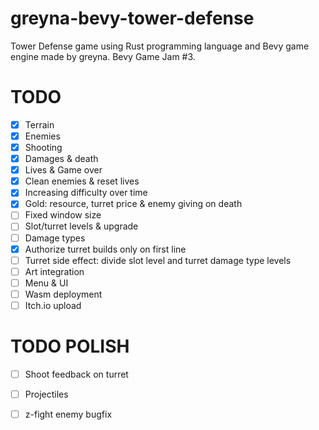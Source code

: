 # greyna-bevy-tower-defense
Tower Defense game using Rust programming language and Bevy game engine made by greyna. Bevy Game Jam #3.

# TODO
- [x] Terrain
- [x] Enemies
- [x] Shooting
- [x] Damages & death
- [x] Lives & Game over
- [x] Clean enemies & reset lives
- [x] Increasing difficulty over time
- [X] Gold: resource, turret price & enemy giving on death
- [ ] Fixed window size
- [ ] Slot/turret levels & upgrade
- [ ] Damage types
- [x] Authorize turret builds only on first line
- [ ] Turret side effect: divide slot level and turret damage type levels
- [ ] Art integration
- [ ] Menu & UI
- [ ] Wasm deployment
- [ ] Itch.io upload

# TODO POLISH
- [ ] Shoot feedback on turret
- [ ] Projectiles
- [ ] z-fight enemy bugfix

